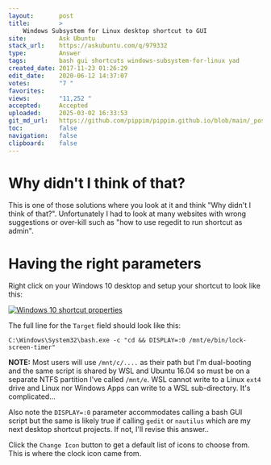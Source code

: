 ```yaml
---
layout:       post
title:        >
    Windows Subsystem for Linux desktop shortcut to GUI
site:         Ask Ubuntu
stack_url:    https://askubuntu.com/q/979332
type:         Answer
tags:         bash gui shortcuts windows-subsystem-for-linux yad
created_date: 2017-11-23 01:26:29
edit_date:    2020-06-12 14:37:07
votes:        "7 "
favorites:    
views:        "11,252 "
accepted:     Accepted
uploaded:     2025-03-02 16:33:53
git_md_url:   https://github.com/pippim/pippim.github.io/blob/main/_posts/2017/2017-11-23-Windows-Subsystem-for-Linux-desktop-shortcut-to-GUI.md
toc:          false
navigation:   false
clipboard:    false
---
```


# Why didn't I think of that?

This is one of those solutions where you look at it and think "Why didn't I think of that?". Unfortunately I had to look at many websites with wrong suggestions or over-kill such as "how to use regedit to run shortcut as admin".

# Having the right parameters

Right click on your Windows 10 desktop and setup your shortcut to look like this:

[![Windows 10 shortcut properties][1]][1]

The full line for the `Target` field should look like this:

``` 
C:\Windows\System32\bash.exe -c "cd && DISPLAY=:0 /mnt/e/bin/lock-screen-timer"
```

**NOTE:** Most users will use `/mnt/c/....` as their path but I'm dual-booting and the same script is shared by WSL and Ubuntu 16.04 so must be on a separate NTFS partition I've called `/mnt/e`. WSL cannot write to a Linux `ext4` drive and Linux nor Windows Apps can write to a WSL sub-directory. It's complicated...

Also note the `DISPLAY=:0` parameter accommodates calling a bash GUI script but the same is likely true if calling `gedit` or `nautilus` which are my next desktop shortcut projects. If not, I'll revise this answer..

Click the `Change Icon` button to get a default list of icons to choose from. This is where the clock icon came from.

  [1]: https://pippim.github.io/assets/img/posts/2017/kWwtS.png
